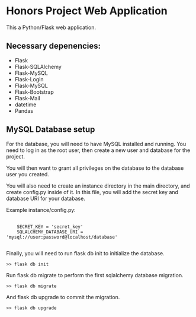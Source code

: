 
<h1>Honors Project Web Application</h1>

<p>This a Python/Flask web application.</p>

<h2>Necessary depenencies:</h2>

<ul>
    <li>Flask</li>
    <li>Flask-SQLAlchemy</li>
    <li>Flask-MySQL</li>
    <li>Flask-Login</li>
    <li>Flask-MySQL
    <li>Flask-Bootstrap</li>
    <li>Flask-Mail</li>
    <li>datetime</li>
    <li>Pandas</p>
</ul>

<h2>MySQL Database setup</h2>

<p>For the database, you will need to have MySQL installed and running. You need to log in as the root user, then create a new user and database for the project. 

You will then want to grant all privileges on the database to the database user you created. </p>
<p>You will also need to create an instance directory in the main directory, and create config.py inside of it. 
In this file, you will add the secret key and database URI for your database.</p>
Example instance/config.py:<br />
<pre>
    <code>
    SECRET_KEY = 'secret_key'
    SQLALCHEMY_DATABASE_URI = 'mysql://user:password@localhost/database'
    </code>
</pre>

<p>Finally, you will need to run flask db init to initialize the database.</p>
<code>>> flask db init</code>
<p>Run flask db migrate to perform the first sqlalchemy database migration.</p>
<code>>> flask db migrate</code>
<p>And flask db upgrade to commit the migration.</p>
<code>>> flask db upgrade</code>
